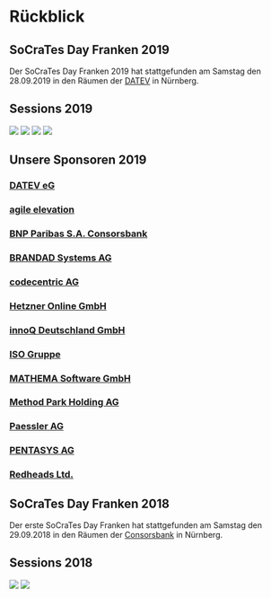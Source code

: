 # Rückblick

## SoCraTes Day Franken 2019

Der SoCraTes Day Franken 2019 hat stattgefunden am Samstag den 28.09.2019 in den Räumen der <a href="https://www.datev.de/" target="_blank">DATEV</a> in Nürnberg.

## Sessions 2019

<img src="/assets/scdf19-sessions-1.jpeg">
<img src="/assets/scdf19-sessions-2.jpeg">
<img src="/assets/scdf19-sessions-3.jpeg">
<img src="/assets/scdf19-kick-off.jpeg">

## Unsere Sponsoren 2019

### <a href="//www.datev.de" target="_blank">DATEV eG</a>

### <a href="http://www.agile-elevation.de" target="_blank">agile elevation</a>

### <a href="//www.consorsbank.de" target="_blank">BNP Paribas S.A. Consorsbank</a>

### <a href="//www.brandad-systems.de" target="_blank">BRANDAD Systems AG</a>

### <a href="//www.codecentric.de" target="_blank">codecentric AG</a>

### <a href="//www.hetzner.de" target="_blank">Hetzner Online GmbH</a>

### <a href="//www.innoq.com" target="_blank">innoQ Deutschland GmbH</a>

### <a href="//www.iso-gruppe.com" target="_blank">ISO Gruppe</a>

### <a href="//www.mathema.de" target="_blank">MATHEMA Software GmbH</a>

### <a href="//www.methodpark.de" target="_blank">Method Park Holding AG</a>

### <a href="//www.de.paessler.com" target="_blank">Paessler AG</a>

### <a href="//www.pentasys.de" target="_blank">PENTASYS AG</a>

### <a href="//www.redheads.de" target="_blank">Redheads Ltd.</a>

## SoCraTes Day Franken 2018

Der erste SoCraTes Day Franken hat stattgefunden am Samstag den 29.09.2018 in den Räumen der <a href="https://www.consorsbank.de/" target="_blank">Consorsbank</a> in Nürnberg.

## Sessions 2018

<img src="/assets/IMG_20180929_100527.jpg">
<img src="/assets/IMG_20180929_101157.jpg">
